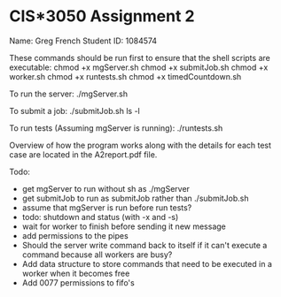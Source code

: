 # CIS*3050 Assignment 2

Name: Greg French
Student ID: 1084574

These commands should be run first to ensure that the shell scripts are executable:
chmod +x mgServer.sh
chmod +x submitJob.sh
chmod +x worker.sh
chmod +x runtests.sh
chmod +x timedCountdown.sh

To run the server:
./mgServer.sh

To submit a job:
./submitJob.sh ls -l

To run tests (Assuming mgServer is running):
./runtests.sh

Overview of how the program works along with the details for each test case are located in the A2report.pdf file.

Todo:
- get mgServer to run without sh as ./mgServer
- get submitJob to run as submitJob rather than ./submitJob.sh
- assume that mgServer is run before run tests?
- todo: shutdown and status (with -x and -s)
- wait for worker to finish before sending it new message
- add permissions to the pipes
- Should the server write command back to itself if it can't execute a command because all workers are busy?
- Add data structure to store commands that need to be executed in a worker when it becomes free
- Add 0077 permissions to fifo's